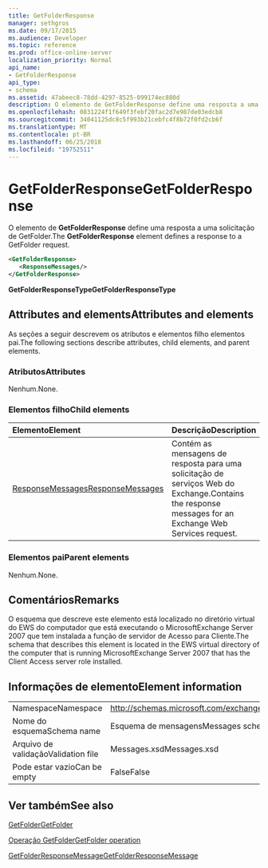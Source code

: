 ```yaml
---
title: GetFolderResponse
manager: sethgros
ms.date: 09/17/2015
ms.audience: Developer
ms.topic: reference
ms.prod: office-online-server
localization_priority: Normal
api_name:
- GetFolderResponse
api_type:
- schema
ms.assetid: 47abeec8-78dd-4297-8525-099174ec880d
description: O elemento de GetFolderResponse define uma resposta a uma solicitação de GetFolder.
ms.openlocfilehash: 0831224f1f649f3febf20fac2d7e987de03edcb8
ms.sourcegitcommit: 34041125dc8c5f993b21cebfc4f8b72f0fd2cb6f
ms.translationtype: MT
ms.contentlocale: pt-BR
ms.lasthandoff: 06/25/2018
ms.locfileid: "19752511"
---
```

# <a name="getfolderresponse"></a><span data-ttu-id="46c1b-103">GetFolderResponse</span><span class="sxs-lookup"><span data-stu-id="46c1b-103">GetFolderResponse</span></span>

<span data-ttu-id="46c1b-104">O elemento de **GetFolderResponse** define uma resposta a uma solicitação de GetFolder.</span><span class="sxs-lookup"><span data-stu-id="46c1b-104">The **GetFolderResponse** element defines a response to a GetFolder request.</span></span> 
  
```xml
<GetFolderResponse>
   <ResponseMessages/>
</GetFolderResponse>
```

 <span data-ttu-id="46c1b-105">**GetFolderResponseType**</span><span class="sxs-lookup"><span data-stu-id="46c1b-105">**GetFolderResponseType**</span></span>
## <a name="attributes-and-elements"></a><span data-ttu-id="46c1b-106">Attributes and elements</span><span class="sxs-lookup"><span data-stu-id="46c1b-106">Attributes and elements</span></span>

<span data-ttu-id="46c1b-107">As seções a seguir descrevem os atributos e elementos filho elementos pai.</span><span class="sxs-lookup"><span data-stu-id="46c1b-107">The following sections describe attributes, child elements, and parent elements.</span></span>
  
### <a name="attributes"></a><span data-ttu-id="46c1b-108">Atributos</span><span class="sxs-lookup"><span data-stu-id="46c1b-108">Attributes</span></span>

<span data-ttu-id="46c1b-109">Nenhum.</span><span class="sxs-lookup"><span data-stu-id="46c1b-109">None.</span></span>
  
### <a name="child-elements"></a><span data-ttu-id="46c1b-110">Elementos filho</span><span class="sxs-lookup"><span data-stu-id="46c1b-110">Child elements</span></span>

|<span data-ttu-id="46c1b-111">**Elemento**</span><span class="sxs-lookup"><span data-stu-id="46c1b-111">**Element**</span></span>|<span data-ttu-id="46c1b-112">**Descrição**</span><span class="sxs-lookup"><span data-stu-id="46c1b-112">**Description**</span></span>|
|:-----|:-----|
|[<span data-ttu-id="46c1b-113">ResponseMessages</span><span class="sxs-lookup"><span data-stu-id="46c1b-113">ResponseMessages</span></span>](responsemessages.md) <br/> |<span data-ttu-id="46c1b-114">Contém as mensagens de resposta para uma solicitação de serviços Web do Exchange.</span><span class="sxs-lookup"><span data-stu-id="46c1b-114">Contains the response messages for an Exchange Web Services request.</span></span>  <br/> |
   
### <a name="parent-elements"></a><span data-ttu-id="46c1b-115">Elementos pai</span><span class="sxs-lookup"><span data-stu-id="46c1b-115">Parent elements</span></span>

<span data-ttu-id="46c1b-116">Nenhum.</span><span class="sxs-lookup"><span data-stu-id="46c1b-116">None.</span></span>
  
## <a name="remarks"></a><span data-ttu-id="46c1b-117">Comentários</span><span class="sxs-lookup"><span data-stu-id="46c1b-117">Remarks</span></span>

<span data-ttu-id="46c1b-118">O esquema que descreve este elemento está localizado no diretório virtual do EWS do computador que está executando o MicrosoftExchange Server 2007 que tem instalada a função de servidor de Acesso para Cliente.</span><span class="sxs-lookup"><span data-stu-id="46c1b-118">The schema that describes this element is located in the EWS virtual directory of the computer that is running MicrosoftExchange Server 2007 that has the Client Access server role installed.</span></span>
  
## <a name="element-information"></a><span data-ttu-id="46c1b-119">Informações de elemento</span><span class="sxs-lookup"><span data-stu-id="46c1b-119">Element information</span></span>

|||
|:-----|:-----|
|<span data-ttu-id="46c1b-120">Namespace</span><span class="sxs-lookup"><span data-stu-id="46c1b-120">Namespace</span></span>  <br/> |http://schemas.microsoft.com/exchange/services/2006/messages  <br/> |
|<span data-ttu-id="46c1b-121">Nome do esquema</span><span class="sxs-lookup"><span data-stu-id="46c1b-121">Schema name</span></span>  <br/> |<span data-ttu-id="46c1b-122">Esquema de mensagens</span><span class="sxs-lookup"><span data-stu-id="46c1b-122">Messages schema</span></span>  <br/> |
|<span data-ttu-id="46c1b-123">Arquivo de validação</span><span class="sxs-lookup"><span data-stu-id="46c1b-123">Validation file</span></span>  <br/> |<span data-ttu-id="46c1b-124">Messages.xsd</span><span class="sxs-lookup"><span data-stu-id="46c1b-124">Messages.xsd</span></span>  <br/> |
|<span data-ttu-id="46c1b-125">Pode estar vazio</span><span class="sxs-lookup"><span data-stu-id="46c1b-125">Can be empty</span></span>  <br/> |<span data-ttu-id="46c1b-126">False</span><span class="sxs-lookup"><span data-stu-id="46c1b-126">False</span></span>  <br/> |
   
## <a name="see-also"></a><span data-ttu-id="46c1b-127">Ver também</span><span class="sxs-lookup"><span data-stu-id="46c1b-127">See also</span></span>



[<span data-ttu-id="46c1b-128">GetFolder</span><span class="sxs-lookup"><span data-stu-id="46c1b-128">GetFolder</span></span>](getfolder.md)
  
[<span data-ttu-id="46c1b-129">Operação GetFolder</span><span class="sxs-lookup"><span data-stu-id="46c1b-129">GetFolder operation</span></span>](getfolder-operation.md)
  
[<span data-ttu-id="46c1b-130">GetFolderResponseMessage</span><span class="sxs-lookup"><span data-stu-id="46c1b-130">GetFolderResponseMessage</span></span>](getfolderresponsemessage.md)

